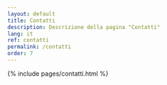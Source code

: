 ```yaml
---
layout: default
title: Contatti
description: Descrizione della pagina "Contatti"
lang: it
ref: contatti
permalink: /contatti
order: 7
---
```


<main class="container my-5">
    {% include pages/contatti.html %}
</main>
